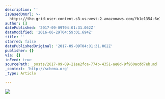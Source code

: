 ```yaml
---
description: ''
isBasedOnUrl: >-
  https://the-grid-user-content.s3-us-west-2.amazonaws.com/fb1e1354-6e13-4f18-b624-4bc7375daa49.jpg
author: []
datePublished: '2017-09-09T04:01:31.062Z'
dateModified: '2016-06-29T04:59:01.694Z'
title: ''
starred: false
datePublishedOriginal: '2017-09-09T04:01:31.062Z'
publisher: {}
via: {}
inFeed: true
sourcePath: _posts/2017-09-09-21ee2fca-774b-4351-ae8d-9f960acdd7eb.md
_context: 'http://schema.org'
_type: Article

---
```

![](https://the-grid-user-content.s3-us-west-2.amazonaws.com/fb1e1354-6e13-4f18-b624-4bc7375daa49.jpg)